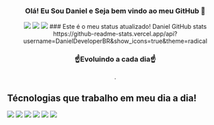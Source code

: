 <body background-color="black">
<div align="center">
<h3> Olá! Eu Sou Daniel e Seja bem vindo ao meu GitHub 👋</h3>
<a href="https://github.com/DanielDeveloperBR/meuPortfolio"><img src="https://img.shields.io/badge/website-000000?style=for-the-badge&logo=About.me&logoColor=white"></a>
<a href="mailto:danieldetrabalho@hotmail.com?subject=subject text"><img src="	https://img.shields.io/badge/Gmail-D14836?style=for-the-badge&logo=gmail&logoColor=white"></a>
<a href="https://wa.me/5521967782777?text=Olá, Daniel! Cheguei Aqui Pelo Seu GitHub!"><img src="https://img.shields.io/badge/WhatsApp-25D366?style=for-the-badge&logo=whatsapp&logoColor=white"></a>
### Este é o meu status atualizado!
Daniel GitHub stats https://github-readme-stats.vercel.app/api?username=DanielDeveloperBR&show_icons=true&theme=radical
<h3>☝Evoluindo a cada dia☝</h3>
<p>.<p>
</div>
<h2>Técnologias que trabalho em meu dia a dia!</h2>
<img src="https://img.shields.io/badge/HTML5-E34F26?style=for-the-badge&logo=html5&logoColor=white"/>
<img src="https://img.shields.io/badge/CSS3-1572B6?style=for-the-badge&logo=css3&logoColor=white"/>
<img src="https://img.shields.io/badge/Bootstrap-563D7C?style=for-the-badge&logo=bootstrap&logoColor=white"/>
<img src="https://img.shields.io/badge/JavaScript-F7DF1E?style=for-the-badge&logo=javascript&logoColor=black"/>
<img src="https://img.shields.io/badge/C%2B%2B-00599C?style=for-the-badge&logo=c%2B%2B&logoColor=white"/>
<img src="https://img.shields.io/badge/Java-ED8B00?style=for-the-badge&logo=openjdk&logoColor=white"/>
